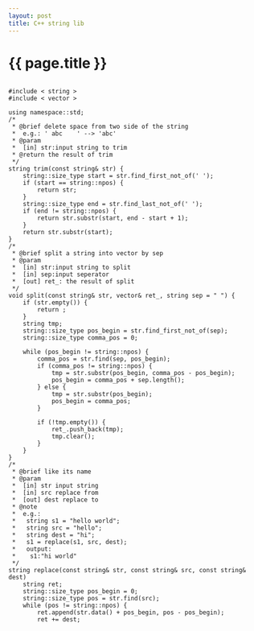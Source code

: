 ```yaml
---
layout: post
title: C++ string lib
---
```


{{ page.title }}
================
<pre>
<code>
#include < string >
#include < vector >

using namespace::std;
/*
 * @brief delete space from two side of the string
 *  e.g.: ' abc    ' --> 'abc'
 * @param
 *  [in] str:input string to trim
 * @return the result of trim
 */
string trim(const string& str) {
    string::size_type start = str.find_first_not_of(' ');
    if (start == string::npos) {
        return str;
    }
    string::size_type end = str.find_last_not_of(' ');
    if (end != string::npos) {
        return str.substr(start, end - start + 1);
    }
    return str.substr(start);
}
/*
 * @brief split a string into vector by sep
 * @param 
 *  [in] str:input string to split
 *  [in] sep:input seperator 
 *  [out] ret_: the result of split
 */
void split(const string& str, vector<string>& ret_, string sep = " ") {
    if (str.empty()) {
        return ;
    }
    string tmp;
    string::size_type pos_begin = str.find_first_not_of(sep);
    string::size_type comma_pos = 0;

    while (pos_begin != string::npos) {
        comma_pos = str.find(sep, pos_begin);
        if (comma_pos != string::npos) {
            tmp = str.substr(pos_begin, comma_pos - pos_begin);
            pos_begin = comma_pos + sep.length();
        } else {
            tmp = str.substr(pos_begin);
            pos_begin = comma_pos;
        }

        if (!tmp.empty()) {
            ret_.push_back(tmp);
            tmp.clear();
        }
    }
}
/*
 * @brief like its name
 * @param
 *  [in] str input string
 *  [in] src replace from
 *  [out] dest replace to
 * @note
 *  e.g.: 
 *   string s1 = "hello world";
 *   string src = "hello";
 *   string dest = "hi";
 *   s1 = replace(s1, src, dest);
 *   output:
 *    s1:"hi world"
 */
string replace(const string& str, const string& src, const string& dest) 
    string ret;
    string::size_type pos_begin = 0;
    string::size_type pos = str.find(src);
    while (pos != string::npos) {
        ret.append(str.data() + pos_begin, pos - pos_begin);
        ret += dest;
</code>
</pre>
